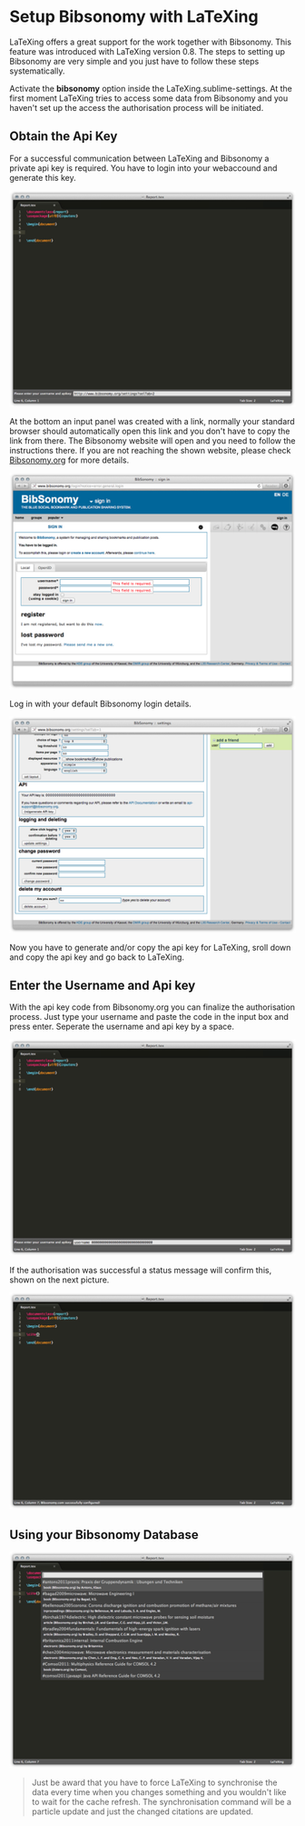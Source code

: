 # Setup Bibsonomy with LaTeXing

LaTeXing offers a great support for the work together with Bibsonomy. This
feature was introduced with LaTeXing version 0.8. The steps to setting up
Bibsonomy are very simple and you just have to follow these steps
systematically.

Activate the **bibsonomy** option inside the LaTeXing.sublime-settings. At the
first moment LaTeXing tries to access some data from Bibsonomy and you haven't
set up the access the authorisation process will be initiated.

## Obtain the Api Key

For a successful communication between LaTeXing and Bibsonomy a private api
key is required. You have to login into your webaccound and generate this key.

![](images/bibsonomy_setup_1.jpg)

At the bottom an input panel was created with a link, normally your standard
browser should automatically open this link and you don't have to copy the
link from there. The Bibsonomy website will open and you need to follow the
instructions there. If you are not reaching the shown website, please check
[Bibsonomy.org](http://www.bibsonomy.org/help/doc/gettingaccess.html) for more
details.

![](images/bibsonomy_setup_2.jpg)

Log in with your default Bibsonomy login details.

![](images/bibsonomy_setup_3.jpg)

Now you have to generate and/or copy the api key for LaTeXing, sroll down and
copy the api key and go back to LaTeXing.

## Enter the Username and Api key

With the api key code from Bibsonomy.org you can finalize the authorisation
process. Just type your username and paste the code in the input box and press
enter. Seperate the username and api key by a space.

![](images/bibsonomy_setup_4.jpg)

If the authorisation was successful a status message will confirm this, shown
on the next picture.

![](images/bibsonomy_setup_5.jpg)

## Using your Bibsonomy Database

![](images/bibsonomy_setup_6.jpg)

> Just be award that you have to force LaTeXing to synchronise the data every
> time when you changes something and you wouldn't like to wait for the cache
> refresh. The synchronisation command will be a particle update and just the
> changed citations are updated.
